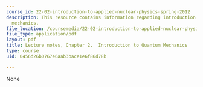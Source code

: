 ```yaml
---
course_id: 22-02-introduction-to-applied-nuclear-physics-spring-2012
description: This resource contains information regarding introduction to quantum
  mechanics.
file_location: /coursemedia/22-02-introduction-to-applied-nuclear-physics-spring-2012/0456d26b0767e6aab3bace1e6f86d78b_MIT22_02S12_lec_ch2.pdf
file_type: application/pdf
layout: pdf
title: Lecture notes, Chapter 2.  Introduction to Quantum Mechanics
type: course
uid: 0456d26b0767e6aab3bace1e6f86d78b

---
```

None